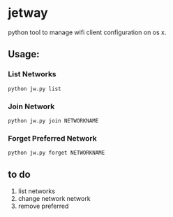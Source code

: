 # jetway

python tool to manage wifi client configuration on os x.

## Usage:

### List Networks

    python jw.py list 

### Join Network

    python jw.py join NETWORKNAME

### Forget Preferred Network

    python jw.py forget NETWORKNAME

## to do

1. list networks
2. change network network
3. remove preferred

